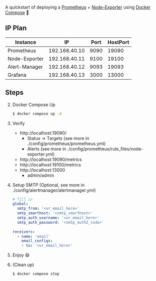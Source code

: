 A quickstart of deploying a [Prometheus](https://prometheus.io/) + [Node-Exporter](https://github.com/prometheus/node_exporter) using [Docker Compose](https://docs.docker.com/compose/) :whale2:

## IP Plan

| Instance      | IP            | Port | HostPort |
| ------------- | ------------- | ---- | -------- |
| Prometheus    | 192.168.40.10 | 9090 | 19090    |
| Node-Exporter | 192.168.40.11 | 9100 | 19100    |
| Alert-Manager | 192.168.40.12 | 9093 | 19093    |
| Grafana       | 192.168.40.13 | 3000 | 13000    |

## Steps

2. Docker Compose Up

   ```bash
   $ docker compose up -d
   ```

3. Verify

   - http://localhost:19090/
     - Status → Targets (see more in ./config/prometheus/prometheus.yml)
     - Alerts (see more in ./config/prometheus/rule_files/node-exporter.yml)
   - http://localhost:19090/metrics
   - http://localhost:19100/metrics
   - http://localhost:13000
     - admin/admin
   
4. Setup SMTP (Optional, see more in ./config/alertmanager/alertmanager.yml)

   ```yaml
   # fill in
   global:
     smtp_from: '<ur_email_here>'
     smtp_smarthost: '<smtp_smarthost>'
     smtp_auth_username: '<ur_email_here>'
     smtp_auth_password: '<smtp_authZ_code>'
     
   receivers:
     - name: 'email'
       email_configs:
       - to: '<ur_email_here>'
   ```

5. Enjoy :smile:

6. (Clean up)

   ```bash
   $ docker compose stop
   ```

   

   

